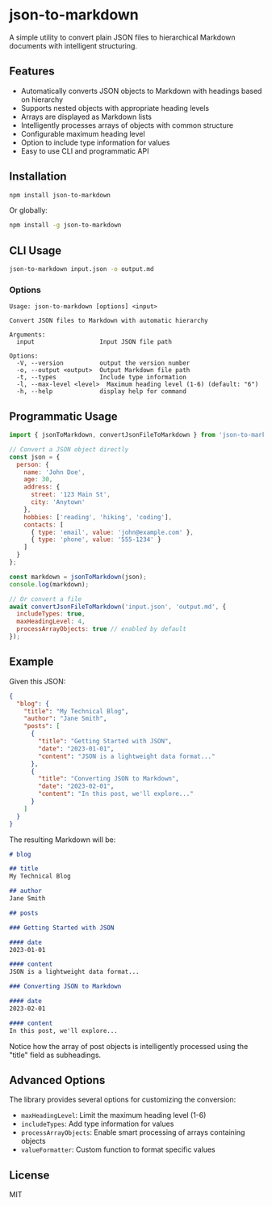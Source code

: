 # json-to-markdown

A simple utility to convert plain JSON files to hierarchical Markdown documents with intelligent structuring.

## Features

- Automatically converts JSON objects to Markdown with headings based on hierarchy
- Supports nested objects with appropriate heading levels
- Arrays are displayed as Markdown lists
- Intelligently processes arrays of objects with common structure
- Configurable maximum heading level
- Option to include type information for values
- Easy to use CLI and programmatic API

## Installation

```bash
npm install json-to-markdown
```

Or globally:

```bash
npm install -g json-to-markdown
```

## CLI Usage

```bash
json-to-markdown input.json -o output.md
```

### Options

```
Usage: json-to-markdown [options] <input>

Convert JSON files to Markdown with automatic hierarchy

Arguments:
  input                  Input JSON file path

Options:
  -V, --version          output the version number
  -o, --output <output>  Output Markdown file path
  -t, --types            Include type information
  -l, --max-level <level>  Maximum heading level (1-6) (default: "6")
  -h, --help             display help for command
```

## Programmatic Usage

```javascript
import { jsonToMarkdown, convertJsonFileToMarkdown } from 'json-to-markdown';

// Convert a JSON object directly
const json = {
  person: {
    name: 'John Doe',
    age: 30,
    address: {
      street: '123 Main St',
      city: 'Anytown'
    },
    hobbies: ['reading', 'hiking', 'coding'],
    contacts: [
      { type: 'email', value: 'john@example.com' },
      { type: 'phone', value: '555-1234' }
    ]
  }
};

const markdown = jsonToMarkdown(json);
console.log(markdown);

// Or convert a file
await convertJsonFileToMarkdown('input.json', 'output.md', {
  includeTypes: true,
  maxHeadingLevel: 4,
  processArrayObjects: true // enabled by default
});
```

## Example

Given this JSON:

```json
{
  "blog": {
    "title": "My Technical Blog",
    "author": "Jane Smith",
    "posts": [
      {
        "title": "Getting Started with JSON",
        "date": "2023-01-01",
        "content": "JSON is a lightweight data format..."
      },
      {
        "title": "Converting JSON to Markdown",
        "date": "2023-02-01",
        "content": "In this post, we'll explore..."
      }
    ]
  }
}
```

The resulting Markdown will be:

```markdown
# blog

## title
My Technical Blog

## author
Jane Smith

## posts

### Getting Started with JSON

#### date
2023-01-01

#### content
JSON is a lightweight data format...

### Converting JSON to Markdown

#### date
2023-02-01

#### content
In this post, we'll explore...
```

Notice how the array of post objects is intelligently processed using the "title" field as subheadings.

## Advanced Options

The library provides several options for customizing the conversion:

- `maxHeadingLevel`: Limit the maximum heading level (1-6)
- `includeTypes`: Add type information for values
- `processArrayObjects`: Enable smart processing of arrays containing objects
- `valueFormatter`: Custom function to format specific values

## License

MIT 